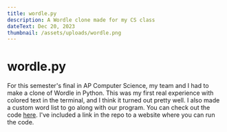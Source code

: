 ```yaml
---
title: wordle.py
description: A Wordle clone made for my CS class
dateText: Dec 20, 2023
thumbnail: /assets/uploads/wordle.png
---
```

# wordle.py

For this semester's final in AP Computer Science, my team and I had to make a clone of Wordle in Python. This was my first real experience with colored text in the terminal, and I think it turned out pretty well. I also made a custom word list to go along with our program. You can check out the code [here](https://github.com/TravellerEntity/wordle). I've included a link in the repo to a website where you can run the code.